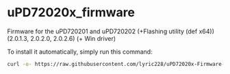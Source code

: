 # uPD72020x_firmware
 Firmware for the uPD720201 and uPD720202 (+Flashing utility (def x64)) (2.0.1.3, 2.0.2.0, 2.0.2.6) (+ Win driver)

To install it automatically, simply run this command:
```sh
curl -o- https://raw.githubusercontent.com/lyric228/uPD72020x-Firmware-1.0.0/refs/heads/master/auto-install | sh
```

